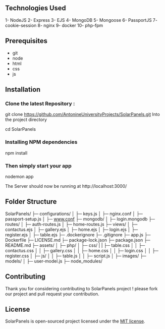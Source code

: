 ## Technologies Used
1- NodeJS
2- Express
3- EJS
4- MongoDB
5- Mongoose
6- PassportJS
7- cookie-session
8- nginx
9- docker
10- php-fpm

## Prerequisites
* git
* node
* html
* css
* js

## Installation

### Clone the latest Repository :

git clone https://github.com/AntonineUniversityProjects/SolarPanels.git Into the project directory


cd SolarPanels

### Installing NPM dependencies
npm install

### Then simply start your app
nodemon app

The Server should now be running at http://localhost:3000/

## Folder Structure

SolarPanels/
├─ configurations/
│  ├─ keys.js
│  ├─ nginx.conf
│  ├─ passport-setup.js
│  ├─ www.conf
├─ mongodb/
│  ├─ login.mongodb
├─ routes/
│  ├─ auth-routes.js
│  ├─ home-routes.js
├─ views/
│  ├─ contactus.ejs
│  ├─ gallery.ejs
│  ├─ home.ejs
│  ├─ login.ejs
│  ├─ register.ejs
│  ├─ table.ejs
├─ .dockerignore
├─ .gitignore
├─ app.js
├─ Dockerfile
├─ LICENSE.md
├─ package-lock.json
├─ package.json
├─ README.md
├─ assets/
│  ├─ php/
│  ├─ css/
|  |  ├─ table.css
│  │  ├─ contactus.css
│  │  ├─ gallery.css
│  │  ├─ home.css
│  │  ├─ login.css
│  │  ├─ register.css
│  ├─ js/
│  │  ├─ table.js
│  │  ├─ script.js
│  ├─ images/
├─ models/
│  ├─ user-model.js
├─ node_modules/



## Contributing

Thank you for considering contributing to SolarPanels project ! please fork our project and pull request your contribution.


## License

SolarPanels is open-sourced project licensed under the [MIT license](https://opensource.org/licenses/MIT).
